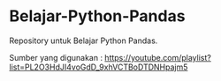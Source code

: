# Belajar-Python-Pandas
Repository untuk Belajar Python Pandas. 

Sumber yang digunakan : https://youtube.com/playlist?list=PL2O3HdJI4voGdD_9xhVCTBoDTDNHpajm5
